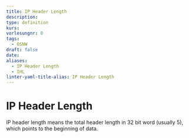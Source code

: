 ```yaml
---
title: IP Header Length
description: 
type: definition
kurs: 
vorlesungnr: 0
tags:
  - OSNW
draft: false
date: 
aliases:
  - IP Header Length
  - IHL
linter-yaml-title-alias: IP Header Length
---
```


# IP Header Length

IP header length means the total header length in 32 bit word (usually 5), which points to the beginning of data. 